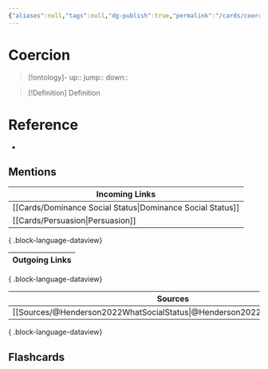 ```yaml
---
{"aliases":null,"tags":null,"dg-publish":true,"permalink":"/cards/coercion/","dgPassFrontmatter":true}
---
```


# Coercion

> [!ontology]-
> up:: 
> jump:: 
> down:: 

> [!Definition] Definition
> 

# Reference
- 

## Mentions
| Incoming Links                                                |
| ------------------------------------------------------------- |
| [[Cards/Dominance Social Status\|Dominance Social Status]] |
| [[Cards/Persuasion\|Persuasion]]                           |

{ .block-language-dataview}

| Outgoing Links |
| -------------- |

{ .block-language-dataview}

| Sources                                                                       |
| ----------------------------------------------------------------------------- |
| [[Sources/@Henderson2022WhatSocialStatus\|@Henderson2022WhatSocialStatus]] |

{ .block-language-dataview}

## Flashcards 
